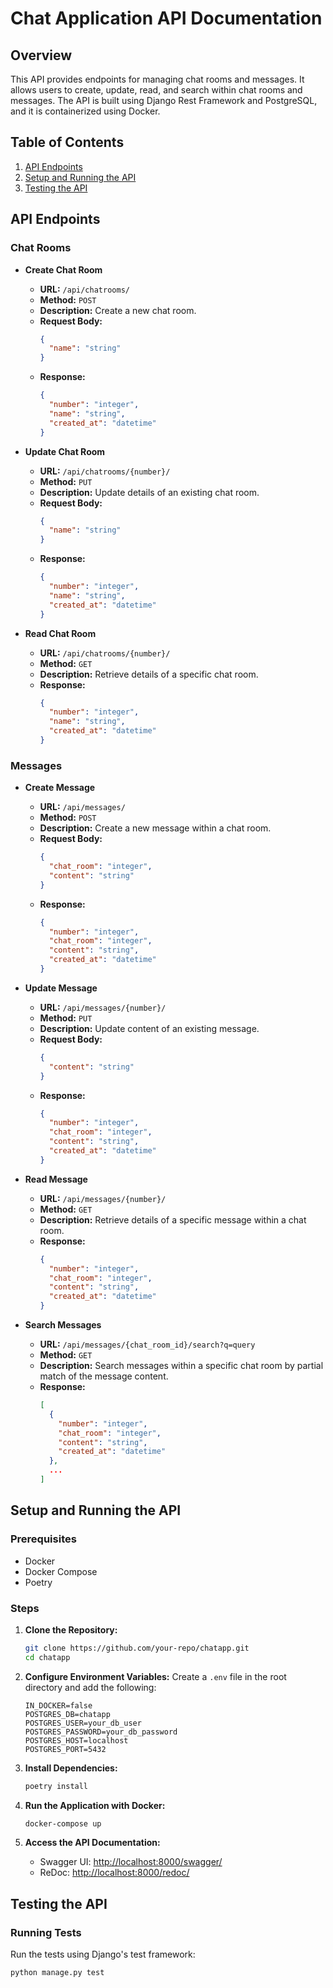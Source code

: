 # Chat Application API Documentation

## Overview

This API provides endpoints for managing chat rooms and messages. It allows users to create, update, read, and search within chat rooms and messages. The API is built using Django Rest Framework and PostgreSQL, and it is containerized using Docker.

## Table of Contents

1. [API Endpoints](#api-endpoints)
2. [Setup and Running the API](#setup-and-running-the-api)
3. [Testing the API](#testing-the-api)

## API Endpoints

### Chat Rooms

- **Create Chat Room**

  - **URL:** `/api/chatrooms/`
  - **Method:** `POST`
  - **Description:** Create a new chat room.
  - **Request Body:**
    ```json
    {
      "name": "string"
    }
    ```
  - **Response:**
    ```json
    {
      "number": "integer",
      "name": "string",
      "created_at": "datetime"
    }
    ```

- **Update Chat Room**

  - **URL:** `/api/chatrooms/{number}/`
  - **Method:** `PUT`
  - **Description:** Update details of an existing chat room.
  - **Request Body:**
    ```json
    {
      "name": "string"
    }
    ```
  - **Response:**
    ```json
    {
      "number": "integer",
      "name": "string",
      "created_at": "datetime"
    }
    ```

- **Read Chat Room**
  - **URL:** `/api/chatrooms/{number}/`
  - **Method:** `GET`
  - **Description:** Retrieve details of a specific chat room.
  - **Response:**
    ```json
    {
      "number": "integer",
      "name": "string",
      "created_at": "datetime"
    }
    ```

### Messages

- **Create Message**

  - **URL:** `/api/messages/`
  - **Method:** `POST`
  - **Description:** Create a new message within a chat room.
  - **Request Body:**
    ```json
    {
      "chat_room": "integer",
      "content": "string"
    }
    ```
  - **Response:**
    ```json
    {
      "number": "integer",
      "chat_room": "integer",
      "content": "string",
      "created_at": "datetime"
    }
    ```

- **Update Message**

  - **URL:** `/api/messages/{number}/`
  - **Method:** `PUT`
  - **Description:** Update content of an existing message.
  - **Request Body:**
    ```json
    {
      "content": "string"
    }
    ```
  - **Response:**
    ```json
    {
      "number": "integer",
      "chat_room": "integer",
      "content": "string",
      "created_at": "datetime"
    }
    ```

- **Read Message**

  - **URL:** `/api/messages/{number}/`
  - **Method:** `GET`
  - **Description:** Retrieve details of a specific message within a chat room.
  - **Response:**
    ```json
    {
      "number": "integer",
      "chat_room": "integer",
      "content": "string",
      "created_at": "datetime"
    }
    ```

- **Search Messages**
  - **URL:** `/api/messages/{chat_room_id}/search?q=query`
  - **Method:** `GET`
  - **Description:** Search messages within a specific chat room by partial match of the message content.
  - **Response:**
    ```json
    [
      {
        "number": "integer",
        "chat_room": "integer",
        "content": "string",
        "created_at": "datetime"
      },
      ...
    ]
    ```

## Setup and Running the API

### Prerequisites

- Docker
- Docker Compose
- Poetry

### Steps

1. **Clone the Repository:**

   ```bash
   git clone https://github.com/your-repo/chatapp.git
   cd chatapp
   ```

2. **Configure Environment Variables:**
   Create a `.env` file in the root directory and add the following:

   ```env
   IN_DOCKER=false
   POSTGRES_DB=chatapp
   POSTGRES_USER=your_db_user
   POSTGRES_PASSWORD=your_db_password
   POSTGRES_HOST=localhost
   POSTGRES_PORT=5432

   ```

3. **Install Dependencies:**

   ```bash
   poetry install

   ```

4. **Run the Application with Docker:**

   ```bash
   docker-compose up

   ```

5. **Access the API Documentation:**
   - Swagger UI: [http://localhost:8000/swagger/](http://localhost:8000/swagger/)
   - ReDoc: [http://localhost:8000/redoc/](http://localhost:8000/redoc/)

## Testing the API

### Running Tests

Run the tests using Django's test framework:

```bash
python manage.py test

```

